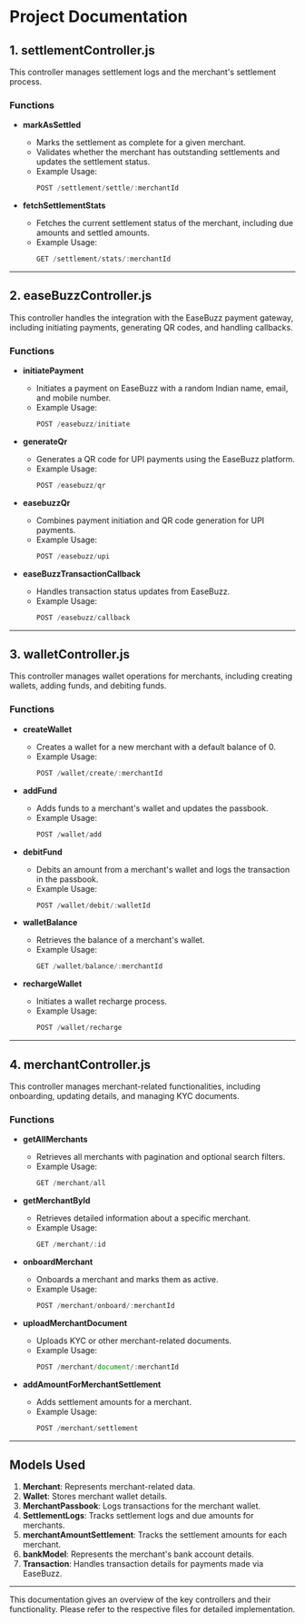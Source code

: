 # Project Documentation

## 1. **settlementController.js**

This controller manages settlement logs and the merchant's settlement process.

### Functions

- **markAsSettled**
  - Marks the settlement as complete for a given merchant.
  - Validates whether the merchant has outstanding settlements and updates the settlement status.
  - Example Usage:
    ```javascript
    POST /settlement/settle/:merchantId
    ```

- **fetchSettlementStats**
  - Fetches the current settlement status of the merchant, including due amounts and settled amounts.
  - Example Usage:
    ```javascript
    GET /settlement/stats/:merchantId
    ```

---

## 2. **easeBuzzController.js**

This controller handles the integration with the EaseBuzz payment gateway, including initiating payments, generating QR codes, and handling callbacks.

### Functions

- **initiatePayment**
  - Initiates a payment on EaseBuzz with a random Indian name, email, and mobile number.
  - Example Usage:
    ```javascript
    POST /easebuzz/initiate
    ```

- **generateQr**
  - Generates a QR code for UPI payments using the EaseBuzz platform.
  - Example Usage:
    ```javascript
    POST /easebuzz/qr
    ```

- **easebuzzQr**
  - Combines payment initiation and QR code generation for UPI payments.
  - Example Usage:
    ```javascript
    POST /easebuzz/upi
    ```

- **easeBuzzTransactionCallback**
  - Handles transaction status updates from EaseBuzz.
  - Example Usage:
    ```javascript
    POST /easebuzz/callback
    ```

---

## 3. **walletController.js**

This controller manages wallet operations for merchants, including creating wallets, adding funds, and debiting funds.

### Functions

- **createWallet**
  - Creates a wallet for a new merchant with a default balance of 0.
  - Example Usage:
    ```javascript
    POST /wallet/create/:merchantId
    ```

- **addFund**
  - Adds funds to a merchant's wallet and updates the passbook.
  - Example Usage:
    ```javascript
    POST /wallet/add
    ```

- **debitFund**
  - Debits an amount from a merchant's wallet and logs the transaction in the passbook.
  - Example Usage:
    ```javascript
    POST /wallet/debit/:walletId
    ```

- **walletBalance**
  - Retrieves the balance of a merchant's wallet.
  - Example Usage:
    ```javascript
    GET /wallet/balance/:merchantId
    ```

- **rechargeWallet**
  - Initiates a wallet recharge process.
  - Example Usage:
    ```javascript
    POST /wallet/recharge
    ```

---

## 4. **merchantController.js**

This controller manages merchant-related functionalities, including onboarding, updating details, and managing KYC documents.

### Functions

- **getAllMerchants**
  - Retrieves all merchants with pagination and optional search filters.
  - Example Usage:
    ```javascript
    GET /merchant/all
    ```

- **getMerchantById**
  - Retrieves detailed information about a specific merchant.
  - Example Usage:
    ```javascript
    GET /merchant/:id
    ```

- **onboardMerchant**
  - Onboards a merchant and marks them as active.
  - Example Usage:
    ```javascript
    POST /merchant/onboard/:merchantId
    ```

- **uploadMerchantDocument**
  - Uploads KYC or other merchant-related documents.
  - Example Usage:
    ```javascript
    POST /merchant/document/:merchantId
    ```

- **addAmountForMerchantSettlement**
  - Adds settlement amounts for a merchant.
  - Example Usage:
    ```javascript
    POST /merchant/settlement
    ```

---

## Models Used

1. **Merchant**: Represents merchant-related data.
2. **Wallet**: Stores merchant wallet details.
3. **MerchantPassbook**: Logs transactions for the merchant wallet.
4. **SettlementLogs**: Tracks settlement logs and due amounts for merchants.
5. **merchantAmountSettlement**: Tracks the settlement amounts for each merchant.
6. **bankModel**: Represents the merchant's bank account details.
7. **Transaction**: Handles transaction details for payments made via EaseBuzz.

---

This documentation gives an overview of the key controllers and their functionality. Please refer to the respective files for detailed implementation.